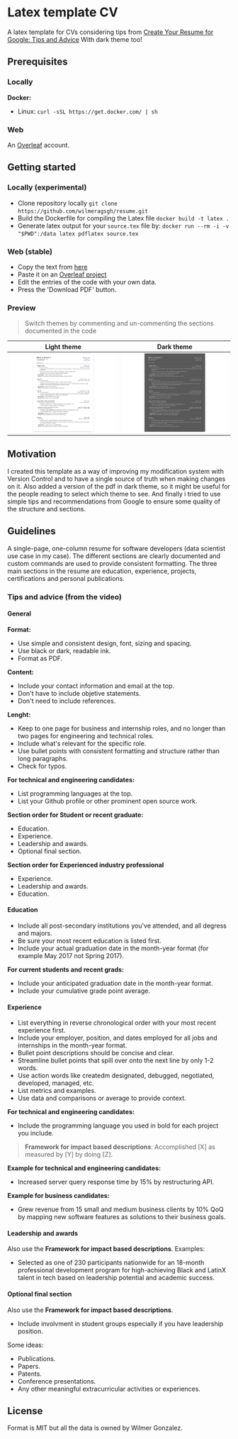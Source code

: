 # Latex template CV

A latex template for CVs considering tips from [Create Your Resume for Google: Tips and Advice](https://www.youtube.com/watch?v=BYUy1yvjHxE) With dark theme too!


## Prerequisites

### Locally

**Docker:** 

* Linux: `curl -sSL https://get.docker.com/ | sh`

### Web

An [Overleaf](https://www.overleaf.com/) account.


## Getting started

### Locally (experimental)

* Clone repository locally `git clone https://github.com/wilmeragsgh/resume.git`
* Build the Dockerfile for compiling the Latex file `docker build -t latex .`
* Generate latex output for your `source.tex` file by: `docker run --rm -i -v "$PWD":/data latex pdflatex source.tex`

### Web (stable)

* Copy the text from [here](https://raw.githubusercontent.com/wilmeragsgh/resume/master/source.tex)
* Paste it on an [Overleaf project](https://www.overleaf.com/)
* Edit the entries of the code with your own data.
* Press the 'Download PDF' button.


### Preview

> Switch themes by commenting and un-commenting the sections documented in the code

Light theme                         |  Dark theme
:----------------------------------:|:-------------------------:
![Light theme](/light_preview.png)  |  ![Dark theme](/dark_preview.png)


## Motivation

I created this template as a way of improving my modification system with Version Control and to have a single source of truth when making changes on it. Also added a version of the pdf in dark theme, so it might be useful for the people reading to select which theme to see. And finally i tried to use simple tips and recommendations from Google to ensure some quality of the structure and sections.

## Guidelines

A single-page, one-column resume for software developers (data scientist use case in my case). The different sections are clearly documented and custom commands are used to provide consistent formatting. The three main sections in the resume are education, experience, projects, certifications and personal publications.

### Tips and advice (from the video)

#### General

**Format:**
* Use simple and consistent design, font, sizing and spacing.
* Use black or dark, readable ink.
* Format as PDF.

**Content:**
* Include your contact information and email at the top.
* Don't have to include objetive statements.
* Don't need to include references.

**Lenght:**
* Keep to one page for business and internship roles, and no longer than two pages for engineering and technical roles.
* Include what's relevant for the specific role.
* Use bullet points with consistent formatting and structure rather than long paragraphs.
* Check for typos.

**For technical and engineering candidates:**
* List programming languages at the top.
* List your Github profile or other prominent open source work.

**Section order for Student or recent graduate:**
* Education.
* Experience.
* Leadership and awards.
* Optional final section.

**Section order for Experienced industry professional**
* Experience.
* Leadership and awards.
* Education.

#### Education

* Include all post-secondary institutions you've attended, and all degress and majors.
* Be sure your most recent education is listed first.
* Include your actual graduation date in the month-year format (for example May 2017 not Spring 2017).

**For current students and recent grads:**
* Include your anticipated graduation date in the month-year format.
* Include your cumulative grade point average.

#### Experience

* List everything in reverse chronological order with your most recent experience first.
* Include your employer, position, and dates employed for all jobs and internships in the month-year format.
* Bullet point descriptions should be concise and clear.
* Streamline bullet points that spill over onto the next line by only 1-2 words.
* Use action words like createdm designated, debugged, negotiated, developed, managed, etc.
* List metrics and examples.
* Use data and comparisons or average to provide context.

**For technical and engineering candidates:**
* Include the programming language you used in bold for each project you include.

> **Framework for impact based descriptions**: Accomplished [X] as measured by [Y] by doing [Z].

**Example for technical and engineering candidates:**
* Increased server query response time by 15% by restructuring API.

**Example for business candidates:**
* Grew revenue from 15 small and medium business clients by 10% QoQ by mapping new software features as solutions to their business goals.


#### Leadership and awards 

Also use the **Framework for impact based descriptions**. Examples:

* Selected as one of 230 participants nationwide for an 18-month professional development program for high-achieving Black and LatinX talent in tech based on leadership potential and academic success.

#### Optional final section

Also use the **Framework for impact based descriptions**.

* Include involvment in student groups especially if you have leadership position.

Some ideas:

* Publications.
* Papers.
* Patents.
* Conference presentations.
* Any other meaningful extracurricular activities or experiences.

## License

Format is MIT but all the data is owned by Wilmer Gonzalez. 
